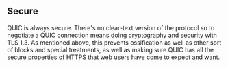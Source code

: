 ## Secure

QUIC is always secure. There's no clear-text version of the protocol so to
negotiate a QUIC connection means doing cryptography and security with TLS
1.3. As mentioned above, this prevents ossification as well as other sort of
blocks and special treatments, as well as making sure QUIC has all the secure
properties of HTTPS that web users have come to expect and want.
